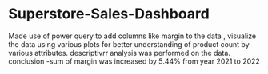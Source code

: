 # Superstore-Sales-Dashboard
Made use of power query to add columns like margin to the data , visualize the data using various plots for better understanding of product count by various attributes.
descriptivrr analysis was performed on the data.
conclusion -sum of margin  was increased by 5.44% from year 2021 to 2022 
